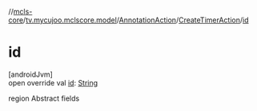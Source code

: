 //[mcls-core](../../../../index.md)/[tv.mycujoo.mclscore.model](../../index.md)/[AnnotationAction](../index.md)/[CreateTimerAction](index.md)/[id](id.md)

# id

[androidJvm]\
open override val [id](id.md): [String](https://kotlinlang.org/api/latest/jvm/stdlib/kotlin/-string/index.html)

region Abstract fields
